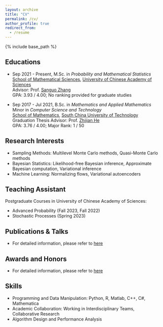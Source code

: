 ```yaml
---
layout: archive
title: "CV"
permalink: /cv/
author_profile: true
redirect_from:
  - /resume
---
```


{% include base_path %}

## Educations
- Sep 2021 - Present, M.Sc. in *Probability and Mathematical Statistics*  
[School of Mathematical Sciences](https://math.ucas.ac.cn/), [University of Chinese Academy of Sciences](https://www.ucas.ac.cn/)  
Advisor: Prof. [Sanguo Zhang](http://people.ucas.ac.cn/~sgzhang)  
GPA: 3.93 / 4.00;  No ranking provided for graduate studies

- Sep 2017 - Jul 2021, B.Sc. in *Mathematics and Applied Mathematics*  
Minor in *Computer Science and Technology*  
[School of Mathematics](http://www2.scut.edu.cn/math/), [South China University of Technology](https://www.scut.edu.cn/new/)  
Graduation Thesis Advisor: Prof. [Zhijian He](https://hezhijian.com.cn/)  
GPA: 3.76 / 4.00;  Major Rank: 1 / 50

## Research Interests
- Sampling Methods: Multilevel Monte Carlo methods, Quasi-Monte Carlo methods  
- Bayesian Statistics: Likelihood-free Bayesian inference, Approximate Bayesian computation, Variational inference  
- Machine Learning: Normalizing flows, Variational autoencoders

## Teaching Assistant
  Postgraduate Courses in University of Chinese Academy of Sciences:  
- Advanced Probability (Fall 2023, Fall 2022) 
- Stochastic Processes (Spring 2023)

## Publications & Talks
- For detailed information, please refer to [here](http://yifei-xiong.github.io/publications/)

## Awards and Honors
- For detailed information, please refer to [here](http://yifei-xiong.github.io/awards/)

## Skills
- Programming and Data Manipulation: Python, R, Matlab, C++, C#, Mathematica  
- Academic Collaboration: Working in Interdisciplinary Teams, Collaborative Research
- Algorithm Design and Performance Analysis
